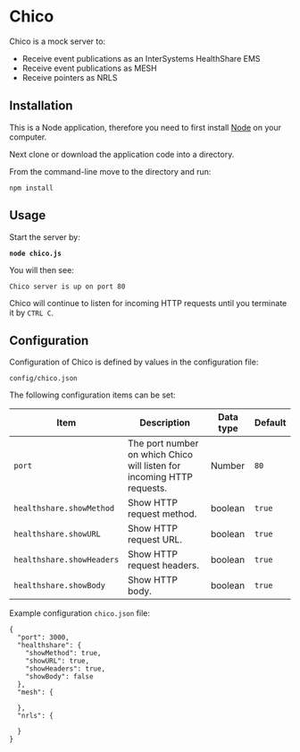 # Chico
Chico is a mock server to:
* Receive event publications as an InterSystems HealthShare EMS
* Receive event publications as MESH
* Receive pointers as NRLS

## Installation
This is a Node application, therefore you need to first install [Node](https://nodejs.org/en/) on your computer.

Next clone or download the application code into a directory.

From the command-line move to the directory and run:

`npm install`

## Usage
Start the server by:

**`node chico.js`**

You will then see:

`Chico server is up on port 80`

Chico will continue to listen for incoming HTTP requests until you terminate it by `CTRL C`.

## Configuration
Configuration of Chico is defined by values in the configuration file:

`config/chico.json`

The following configuration items can be set:

| Item | Description | Data type | Default |
|------|-------------|-----------|---------|
| `port` | The port number on which Chico will listen for incoming HTTP requests. | Number | `80` |
| `healthshare.showMethod` | Show HTTP request method. | boolean | `true` |
| `healthshare.showURL` | Show HTTP request URL. | boolean | `true` |
| `healthshare.showHeaders` | Show HTTP request headers. | boolean | `true` |
|  `healthshare.showBody` | Show HTTP body. | boolean | `true` |

Example configuration `chico.json` file:
```
{
  "port": 3000,
  "healthshare": {
    "showMethod": true,
    "showURL": true,
    "showHeaders": true,
    "showBody": false
  },
  "mesh": {

  },
  "nrls": {

  }
}
```
